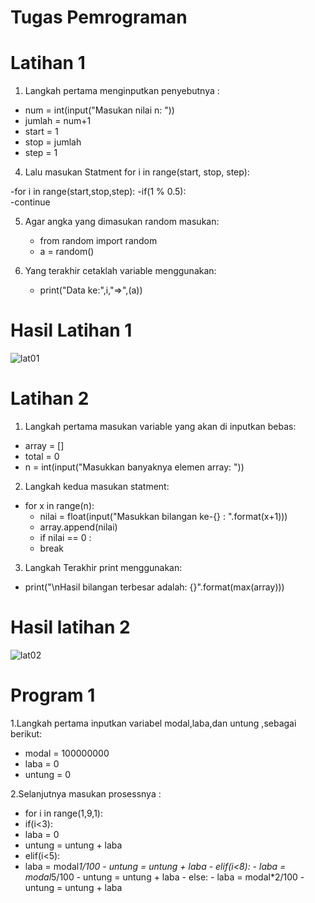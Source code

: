 # Tugas Pemrograman
# Latihan 1

1. Langkah pertama menginputkan penyebutnya :

- num = int(input("Masukan nilai n: ")) 
- jumlah = num+1 
- start = 1 
- stop = jumlah 
- step = 1 

4. Lalu masukan Statment for i in range(start, stop, step):

-for i in range(start,stop,step):
    -if(1 % 0.5):   
        -continue
        
5. Agar angka yang dimasukan random masukan:

    - from random import random    
    - a = random()

6. Yang terakhir cetaklah variable menggunakan:

    - print("Data ke:",i,"=>",(a))
    
# Hasil Latihan 1
![lat01](https://user-images.githubusercontent.com/56239989/68085468-fa90d280-fe73-11e9-84b5-a0c46022a927.jpg)


# Latihan 2

1. Langkah pertama masukan variable yang akan di inputkan bebas:

- array = []
- total = 0
- n = int(input("Masukkan banyaknya elemen array: "))

2. Langkah kedua masukan statment:

- for x in range(n):
    - nilai = float(input("Masukkan bilangan ke-{} : ".format(x+1)))
    - array.append(nilai)
    - if nilai == 0 :
     - break

3. Langkah Terakhir print menggunakan:

- print("\nHasil bilangan terbesar adalah: {}".format(max(array)))

# Hasil latihan 2
![lat02](https://user-images.githubusercontent.com/56239989/68085630-83f4d480-fe75-11e9-980c-553e07db57b6.jpg)

# Program 1

1.Langkah pertama inputkan variabel modal,laba,dan untung ,sebagai berikut:

- modal = 100000000
- laba = 0
- untung = 0 

2.Selanjutnya masukan prosessnya :

- for i in range(1,9,1):
- if(i<3):
- laba = 0
- untung = untung + laba
- elif(i<5):
- laba = modal*1/100
       - untung = untung + laba
      - elif(i<8):
       - laba = modal*5/100
       - untung = untung + laba
      - else:
       - laba = modal*2/100
       - untung = untung + laba
